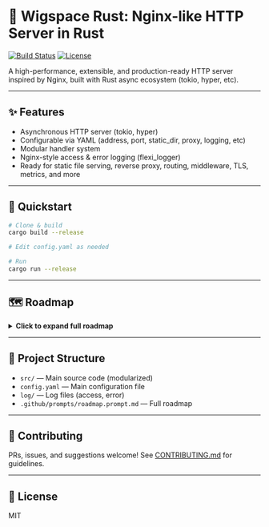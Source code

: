 # 🚀 Wigspace Rust: Nginx-like HTTP Server in Rust

[![Build Status](https://img.shields.io/badge/build-passing-brightgreen)](https://github.com/your/repo/actions)
[![License](https://img.shields.io/badge/license-MIT-blue.svg)](LICENSE)

A high-performance, extensible, and production-ready HTTP server inspired by Nginx, built with Rust async ecosystem (tokio, hyper, etc).

---

## ✨ Features
- Asynchronous HTTP server (tokio, hyper)
- Configurable via YAML (address, port, static_dir, proxy, logging, etc)
- Modular handler system
- Nginx-style access & error logging (flexi_logger)
- Ready for static file serving, reverse proxy, routing, middleware, TLS, metrics, and more

---

## 🚦 Quickstart
```bash
# Clone & build
cargo build --release

# Edit config.yaml as needed

# Run
cargo run --release
```

---

## 🗺️ Roadmap

<details>
<summary><strong>Click to expand full roadmap</strong></summary>

### Stage 0: Testing & CI
- Unit/integration tests, CI pipeline, code coverage, fuzzing

### Stage 1: MVP Core
- Async HTTP server
- Config file loading (YAML/TOML/JSON)
- Basic request logging

### Stage 2: Static File Serving
- Serve static files from configurable directory
- Directory listing (optional)
- MIME type detection

### Stage 3: Reverse Proxy
- Proxy requests to backend servers (proxy_pass)
- Health checks, round-robin load balancing

### Stage 4: Routing & Modular Handlers
- Path-based routing (/static/, /api/)
- Modular handler system
- Middleware support (logging, auth, etc)

### Stage 4.5: Access Control & Authentication
- Middleware for JWT/API key/OAuth2
- Path-based access control
- Role-based authorization (optional)

### Stage 5: Hot Reload & Dynamic Config
- Reload config without downtime (SIGHUP/file watcher)
- Dynamic updates to routes/handlers

### Stage 6: Advanced Features
- TLS/HTTPS, gzip, caching, rate limiting, security filters

### Stage 7: Observability & Operations
- Access/error logging, Prometheus metrics, health endpoints

### Stage 7.8: Deployment & Containerization
- Dockerfile, Helm chart/Compose, env config, prod/dev separation, CI/CD

### Stage 8: Extensibility & Plugins
- Plugin system for custom handlers/middleware
- Dynamic module loading (WebAssembly)

#### Additional Suggestions
- Basic error handling (custom 404/500)
- WebSocket support
- Config validation
- CLI interface

</details>

---

## 📂 Project Structure
- `src/` — Main source code (modularized)
- `config.yaml` — Main configuration file
- `log/` — Log files (access, error)
- `.github/prompts/roadmap.prompt.md` — Full roadmap

---

## 🤝 Contributing
PRs, issues, and suggestions welcome! See [CONTRIBUTING.md](CONTRIBUTING.md) for guidelines.

---

## 📄 License
MIT
